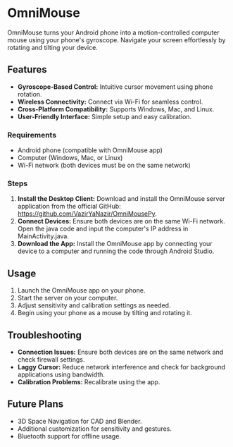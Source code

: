 # OmniMouse

OmniMouse turns your Android phone into a motion-controlled computer mouse using your phone's gyroscope. Navigate your screen effortlessly by rotating and tilting your device.

## Features
- **Gyroscope-Based Control:** Intuitive cursor movement using phone rotation.
- **Wireless Connectivity:** Connect via Wi-Fi for seamless control.
- **Cross-Platform Compatibility:** Supports Windows, Mac, and Linux.
- **User-Friendly Interface:** Simple setup and easy calibration.

### Requirements
- Android phone (compatible with OmniMouse app)
- Computer (Windows, Mac, or Linux)
- Wi-Fi network (both devices must be on the same network)

### Steps
1. **Install the Desktop Client:** Download and install the OmniMouse server application from the official GitHub: https://github.com/VazirYaNazir/OmniMousePy.
2. **Connect Devices:** Ensure both devices are on the same Wi-Fi network. Open the java code and input the computer's IP address in MainActivity.java.
3. **Download the App:** Install the OmniMouse app by connecting your device to a computer and running the code through Android Studio.

## Usage
1. Launch the OmniMouse app on your phone.
2. Start the server on your computer.
3. Adjust sensitivity and calibration settings as needed.
4. Begin using your phone as a mouse by tilting and rotating it.

## Troubleshooting
- **Connection Issues:** Ensure both devices are on the same network and check firewall settings.
- **Laggy Cursor:** Reduce network interference and check for background applications using bandwidth.
- **Calibration Problems:** Recalibrate using the app.

## Future Plans
- 3D Space Navigation for CAD and Blender.
- Additional customization for sensitivity and gestures.
- Bluetooth support for offline usage.
